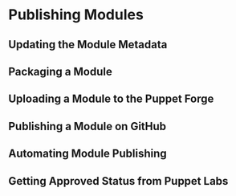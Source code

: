 # Publishing Modules

## Updating the Module Metadata

## Packaging a Module

## Uploading a Module to the Puppet Forge

## Publishing a Module on GitHub

## Automating Module Publishing

## Getting Approved Status from Puppet Labs